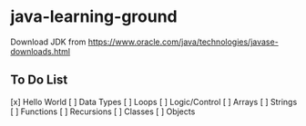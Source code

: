 # java-learning-ground

Download JDK from https://www.oracle.com/java/technologies/javase-downloads.html

## To Do List

[x] Hello World
[ ] Data Types
[ ] Loops
[ ] Logic/Control
[ ] Arrays
[ ] Strings
[ ] Functions
[ ] Recursions
[ ] Classes
[ ] Objects
